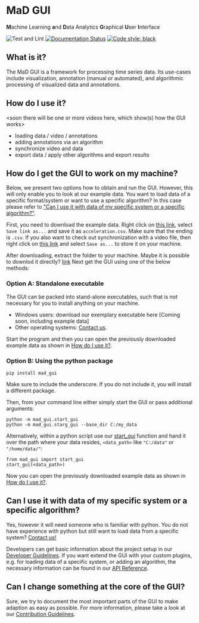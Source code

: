 # MaD GUI 
**M**achine Learning 
**a**nd 
**D**ata Analytics 
**G**raphical 
**U**ser 
**I**nterface

![Test and Lint](https://github.com/mad-lab-fau/mad-gui/workflows/Test%20and%20Lint/badge.svg)
[![Documentation Status](https://readthedocs.org/projects/mad-gui/badge/?version=latest)](https://mad-gui.readthedocs.io/en/latest/?badge=latest)
[![Code style: black](https://img.shields.io/badge/code%20style-black-000000.svg)](https://github.com/psf/black)

##  What is it?
The MaD GUI is a framework for processing time series data.
Its use-cases include visualization, annotation (manual or automated), and algorithmic processing of visualized data and annotations.

## How do I use it?
<soon there will be one or more videos here, which show(s) how the GUI works>

- loading data / video / annotations
- adding annotations via an algorithm
- synchronize video and data
- export data / apply other algorithms and export results

## How do I get the GUI to work on my machine?
Below, we present two options how to obtain and run the GUI.
However, this will only enable you to look at our example data.
You want to load data of a specific format/system or want to use a specific algorithm? 
In this case please refer to ["Can I use it with data of my specific system or a specific algorithm?"](#can-i-use-it-with-data-of-my-specific-system-or-a-specific-algorithm).

First, you need to download the example data.
Right click on [this link](https://raw.githubusercontent.com/mad-lab-fau/mad-gui/main/example_data/smartphone/acceleration.csv), select `Save link as...` and save it as `acceleration.csv`. Make sure that the ending is `.csv`.
If you also want to check out synchronization with a video file, then right click on [this link](https://github.com/mad-lab-fau/mad-gui/raw/main/example_data/smartphone/video/video.mp4) and select `Save as...` to store it on your machine.

After downloading, extract the folder to your machine.
Maybe it is possible to downlod it directly? [link](https://raw.githubusercontent.com/mad-lab-fau/mad-gui/main/example_data/smartphone/acceleration.csv)
Next get the GUI using one of the below methods:

### Option A: Standalone executable
The GUI can be packed into stand-alone executables, such that is not necessary for you to install anything on your machine.

- Windows users: download our exemplary executable here [Coming soon, including example data]
- Other operating systems: [Contact us](mailto:mad-digait@fau.de).

Start the program and then you can open the previously downloaded example data as shown in [How do I use it?](#how-do-i-use-it).

### Option B: Using the python package
```
pip install mad_gui
```
Make sure to include the underscore.
If you do not include it, you will install a different package.

Then, from your command line either simply start the GUI or pass additional arguments:
```
python -m mad_gui.start_gui
python -m mad_gui.starg_gui --base_dir C:/my_data
```

Alternatively, within a python script use our [start_gui](https://github.com/mad-lab-fau/mad-gui/blob/2857ccc20766ea32f847271771b52c97e2682b79/mad_gui/start_gui.py#L26) 
function and hand it over the path where your data resides, `<data_path>` like `"C:/data"` or `"/home/data/"`: 
```
from mad_gui import start_gui
start_gui(<data_path>)
```

Now you can open the previously downloaded example data as shown in [How do I use it?](#how-do-i-use-it).


## Can I use it with data of my specific system or a specific algorithm?
Yes, however it will need someone who is familiar with python.
You do not have experience with python but still want to load data from a specific system? [Contact us!](mailto:mad-digait@fau.de)

Developers can get basic information about the project setup in our [Developer Guidelines](https://mad-gui.readthedocs.io/en/latest/developer_guidelines.html).
If you want extend the GUI with your custom plugins, e.g. for loading data of a specific system,
or adding an algorithm, the necessary information can be found in our [API Reference](https://mad-gui.readthedocs.io/en/latest/api_reference.html).

## Can I change something at the core of the GUI?
Sure, we try to document the most important parts of the GUI to make adaption as easy as possible.
For more information, please take a look at our [Contribution Guidelines](https://mad-gui.readthedocs.io/en/latest/contribution_guidelines.html#contribution-guidelines).
